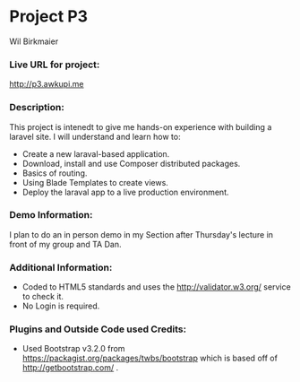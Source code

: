 # Project P3
Wil Birkmaier

### Live URL for project:
<http://p3.awkupi.me>

### Description:
This project is intenedt to give me hands-on experience with building a laravel site.  I will understand and learn how to:
+ Create a new laraval-based application.
+ Download, install and use Composer distributed packages.
+ Basics of routing.
+ Using Blade Templates to create views.
+ Deploy the laraval app to a live production environment.

### Demo Information:
I plan to do an in person demo in my Section after Thursday's lecture in front of my group and TA Dan.

### Additional Information:
+ Coded to HTML5 standards and uses the <http://validator.w3.org/> service to check it.
+ No Login is required.

### Plugins and Outside Code used Credits:
+ Used Bootstrap v3.2.0 from <https://packagist.org/packages/twbs/bootstrap> which is based off of <http://getbootstrap.com/> .
